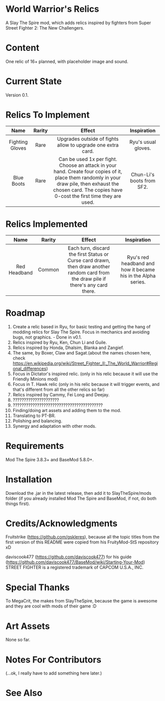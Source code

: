 # World Warrior's Relics
A Slay The Spire mod, which adds relics inspired by fighters from Super Street Fighter 2: The New Challengers.

# Content

One relic of 16+ planned, with placeholder image and sound.

# Current State

Version 0.1.

# Relics To Implement

| Name  | Rarity | Effect | Inspiration |
| :---:   | :---: | :---: | :---: |
| Fighting Gloves | Rare | Upgrades outside of fights allow to upgrade one extra card. | Ryu's usual gloves.|
| Blue Boots | Rare | Can be used 1x per fight. Choose an attack in your hand. Create four copies of it, place them randomly in your draw pile, then exhaust the chosen card. The copies have 0-cost the first time they are used. | Chun-Li's boots from SF2.

# Relics Implemented

| Name  | Rarity | Effect | Inspiration |
| :---:   | :---: | :---: | :---: |
| Red Headband | Common | Each turn, discard the first Status or Curse card drawn, then draw another random card from the draw pile if there's any card there. | Ryu's red headband and how it became his in the Alpha series. |

# Roadmap

1. Create a relic based in Ryu, for basic testing and getting the hang of modding relics for Slay The Spire. Focus in mechanics and avoiding bugs, not graphics. - Done in v0.1.
2. Relics inspired by Ryu, Ken, Chun Li and Guile.
3. Relics inspired by Honda, Dhalsim, Blanka and Zangief.
4. The same, by Boxer, Claw and Sagat.(about the names chosen here, check https://en.wikipedia.org/wiki/Street_Fighter_II:_The_World_Warrior#Regional_differences)
5. Focus in Dictator's inspired relic. (only in his relic because it will use the Friendly Minions mod)
6. Focus in T. Hawk relic (only in his relic because it will trigger events, and that's different from all the other relics so far)
7. Relics inspired by Cammy, Fei Long and Deejay.
8. ?????????????????????
9. ?????????????????????????????????????????
10. Finding/doing art assets and adding them to the mod.
11. Translating to PT-BR.
12. Polishing and balancing.
13. Synergy and adaptation with other mods.

# Requirements

Mod The Spire 3.8.3+ and BaseMod 5.8.0+.

# Installation

Download the .jar in the latest release, then add it to SlayTheSpire/mods folder (if you already installed Mod The Spire and BaseMod, if not, do both things first).

# Credits/Acknowledgments

Fruitstrike (https://github.com/gskleres), because all the topic titles from the first version of this README were copied from his FruityMod-StS repository xD

daviscook477 (https://github.com/daviscook477) for his guide (https://github.com/daviscook477/BaseMod/wiki/Starting-Your-Mod)
STREET FIGHTER is a registered trademark of CAPCOM U.S.A., INC.

# Special Thanks

To MegaCrit, the makes from SlayTheSpire, because the game is awesome and they are cool with mods of their game :D

# Art Assets

None so far.

# Notes For Contributors

(...ok, I really have to add something here later.)

# See Also
